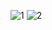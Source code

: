 ![1](https://user-images.githubusercontent.com/53713274/118849737-b25fc680-b8d8-11eb-88c1-8cbe4a8598ef.jpg)
![2](https://user-images.githubusercontent.com/53713274/118849741-b390f380-b8d8-11eb-91d4-028e9514c5dc.jpg)
